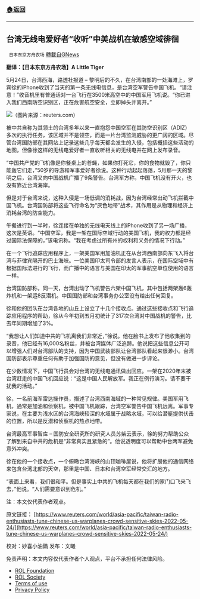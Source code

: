 ###  [:house:返回](README.md)
---


## 台湾无线电爱好者“收听”中美战机在敏感空域徘徊
` 日本东京方舟农场` [轉載自GNews](https://gnews.org/zh-hans/2622001/)

**翻译：【日本东京方舟农场】A Little Tiger**
 
5月24日，台湾西海，路透社报道 – 黎明后的不久，在台湾南部的一处海滩上，罗宾徐的iPhone收到了当天的第一条无线电信息，是台湾空军警告中国飞机。“请注意！”收音机里有普通话对一台飞行在3500米高空中的中国军用飞机说。“你已进入我们西南防空识别区，正在危害航空安全，立即掉头并离开。”
 
![](https://assets.gnews.org/wp-content/uploads/2022/05/图片-1-15_1653787751.jpg)（图片来源：reuters.com）
 
被中共自称为其领土的台湾多年以来一直抱怨中国空军在其防空识别区（ADIZ）多次的执行任务，该区域并不是领空，而是一片台湾监测威胁的更广阔的区域。尽管台湾国防部在其网站上记录这些几乎每天都会发生的入侵，包括概括这些活动的地图，但像徐这样的无线电爱好者一直收听相关的无线电并在网上发布录音。
 
“中国共产党的飞机像是你餐桌上的苍蝇，如果你打死它，你的食物就毁了，你只能轰它们走，”50岁的导游和军事爱好者徐说。这种行动起起落落，5月那一天的黎明之后，台湾又向中国战机广播了9条警告。台湾军方称，中国飞机没有开火，也没有靠近台湾海岸。
 
但是对于台湾来说，这种入侵是一场低调的消耗战，因为台湾经常出动飞机拦截中国飞机。台湾国防部将这些飞行命名为“灰色地带”战术，其作用是从物理和经济上消耗台湾的防空能力。
 
午餐进行到一半时，徐连接在单独的无线电天线上的iPhone收到了另一场广播，这次是英语。“中国空军，我是一架在国际空域行动的美国飞机，我的权力都是经过国际法保障的，”该电讯称。“我在考虑过所有州的权利和义务的情况下行动。”
 
在一个飞行追踪应用程序上，一架美国军用加油机正在从台湾西南部向东飞入将台湾与菲律宾隔开的巴士海峡。一位美国印太司令部的发言人表示，在国际空域中有根据国际法进行的飞行，而广播中的语言与美国在印太的军事航空单位使用的语言一样。
 
台湾国防部称，同一天，台湾出动了飞机警告六架中国飞机，其中包括两架轰6轰炸机和一架运8反潜机。中国国防部和台湾事务办公室没有给出任何回复。
 
徐和他的团队在台湾各地的山丘上设立了十几个接收点。通过这些接收点和飞行追踪应用程序的帮助，徐从今年初到五月初统计了317次台湾对中国战机的警告，比去年同期增加了3%。
 
“我想让人们知道中共的飞机离我们非常近，”徐说。他在脸书上发布了他收集到的录音，他已经有16,000名粉丝，并被台湾媒体广泛追踪。他说把这些信息公开可以增强人们对台湾部队的支持，因为中国武装部队让台湾部队看起来很渺小。台湾国防部表示尊重任何有助于加强国防的意见，但没有做进一步评论。
 
在少数情况下，中国飞行员会对台湾的无线电通讯做出回应。一架在2020年末被台湾赶走的中国飞机回应说：“这是中国人民解放军。我正在例行演习。请不要干扰我的活动。”
 
徐，一名前海军雷达操作员，描述了台湾西南海域的一种常见规律。美国军用飞机，通常是加油和侦察机，被中国飞机跟踪，台湾空军警告中国飞机远离。军事专家说，在主要为浅水区的台湾海峡较深的水域属于战略水域，可以给潜艇提供伏击的位置，所以是反潜和侦察机的热点地带。
 
台湾最高军事智库 – 国防安全研究所的研究人员苏紫云表示，徐的努力帮助公众了解到来自中共的危机是“非常真实且紧急的”。他说透明度可以帮助中台两军避免意外冲突。
 
徐在他的一个接收点，一个俯瞰台湾海峡的山顶咖啡屋说，他将扩展他的通信网络来包含台湾北部的天空，那里是中国、日本和台湾空军经常交汇的地方。
 
“表面上来看，我们很和平。但是事实上中共的飞机每天都在我们的家门口飞来飞去，”他说。“人们需要意识到危机。”
 
注：本文仅代表作者观点。
 
原文链接：
[https://www.reuters.com/world/asia-pacific/taiwan-radio-enthusiasts-tune-chinese-us-warplanes-crowd-sensitive-skies-2022-05-24/](https://www.reuters.com/world/asia-pacific/taiwan-radio-enthusiasts-tune-chinese-us-warplanes-crowd-sensitive-skies-2022-05-24/)
 
校对：妙喜小油鍋
发布：文曦

免责声明：本文内容仅代表作者个人观点，平台不承担任何法律风险。
  
- [ROL Foundation](https://rolfoundation.org/)
- [ROL Society](https://rolsociety.org/)
- [Terms of use](https://gnews.org/terms-of-use-3/)
- [Privacy Policy](https://gnews.org/privacy-policy/)
